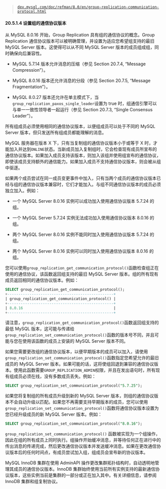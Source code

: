 > [`dev.mysql.com/doc/refman/8.0/en/group-replication-communication-protocol.html`](https://dev.mysql.com/doc/refman/8.0/en/group-replication-communication-protocol.html)

#### 20.5.1.4 设置组的通信协议版本

从 MySQL 8.0.16 开始，Group Replication 具有组的通信协议的概念。Group Replication 通信协议版本可以被明确管理，并设置为适应您希望组支持的最旧 MySQL Server 版本。这使得可以从不同 MySQL Server 版本的成员组成组，同时确保向后兼容性。

+   MySQL 5.7.14 版本允许消息的压缩（参见 Section 20.7.4, “Message Compression”）。

+   MySQL 8.0.16 版本还允许消息的分段（参见 Section 20.7.5, “Message Fragmentation”）。

+   MySQL 8.0.27 版本还允许在单主模式下，当`group_replication_paxos_single_leader`设置为 true 时，组通信引擎可以与单一一致性领导者一起运行（参见 Section 20.7.3, “Single Consensus Leader”）。

所有组成员必须使用相同的通信协议版本，以便组成员可以处于不同的 MySQL Server 版本，但只发送所有组成员都能理解的消息。

MySQL 服务器在版本 X 下，只有当复制组的通信协议版本小于或等于 X 时，才能加入并达到`ONLINE`状态。当新成员加入复制组时，它会检查现有成员所宣布的通信协议版本。如果加入成员支持该版本，则加入该组并使用组宣布的通信协议，即使该成员支持额外的通信能力。如果加入成员不支持通信协议版本，则会被从组中驱逐。

如果两个成员尝试在同一成员变更事件中加入，只有当两个成员的通信协议版本已经与组的通信协议版本兼容时，它们才能加入。与组不同通信协议版本的成员必须独立加入。例如：

+   一个 MySQL Server 8.0.16 实例可以成功加入使用通信协议版本 5.7.24 的组。

+   一个 MySQL Server 5.7.24 实例无法成功加入使用通信协议版本 8.0.16 的组。

+   两个 MySQL Server 8.0.16 实例不能同时加入使用通信协议版本 5.7.24 的组。

+   两个 MySQL Server 8.0.16 实例可以同时加入使用通信协议版本 8.0.16 的组。

您可以使用`group_replication_get_communication_protocol()`函数检查组正在使用的通信协议，该函数返回组支持的最旧 MySQL Server 版本。组的所有现有成员返回相同的通信协议版本。例如：

```sql
SELECT group_replication_get_communication_protocol();
+------------------------------------------------+
| group_replication_get_communication_protocol() |
+------------------------------------------------+
| 8.0.16                                         |
+------------------------------------------------+
```

请注意，`group_replication_get_communication_protocol()`函数返回组支持的最低 MySQL 版本，这可能与传递给`group_replication_set_communication_protocol()`函数的版本号不同，并且可能与您在使用该函数的成员上安装的 MySQL Server 版本不同。

如果您需要更改组的通信协议版本，以便早期版本的成员可以加入，请使用`group_replication_set_communication_protocol()`函数指定您希望允许的最旧成员的 MySQL Server 版本。如果可能的话，这将使组回退到兼容的通信协议版本。使用此函数需要`GROUP_REPLICATION_ADMIN`权限，并且在发出语句时，所有现有组成员必须在线，没有多数成员丢失。例如：

```sql
SELECT group_replication_set_communication_protocol("5.7.25");
```

如果您将复制组的所有成员升级到新的 MySQL Server 版本，则组的通信协议版本不会自动升级以匹配。如果您不再需要支持早期版本的成员，您可以使用`group_replication_set_communication_protocol()`函数将通信协议版本设置为您已经升级成员的新 MySQL Server 版本。例如：

```sql
SELECT group_replication_set_communication_protocol("8.0.16");
```

`group_replication_set_communication_protocol()` 函数被实现为一个组操作，因此在组的所有成员上同时执行。组操作开始缓冲消息，并等待任何正在进行中的传出消息的传递完成，然后更改通信协议版本并发送缓冲消息。如果在更改通信协议版本后的任何时间点，有成员尝试加入组，组成员会宣布新的协议版本。

MySQL InnoDB 集群在使用 AdminAPI 操作更改集群拓扑结构时，自动透明地管理其成员的通信协议版本。InnoDB 集群始终使用当前所有实例支持的最新通信协议版本，这些实例当前是集群的一部分或正在加入其中。有关详细信息，请参阅 InnoDB 集群和组复制协议。

